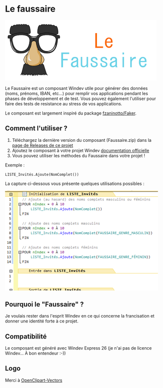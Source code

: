# Le faussaire

![Le logo du Faussaire](https://github.com/TeddyBear06/windev-faussaire/blob/13f872da95837883f7390f5f823586891eeaba7e/Documents/le_faussaire_logo.png)

Le Faussaire est un composant Windev utile pour générer des données (noms, prénoms, IBAN, etc...) pour remplir vos applications pendant les phases de développement et de test. Vous pouvez également l'utiliser pour faire des tests de resistance au stress de vos applications.

Le composant est largement inspiré du package [fzaninotto/Faker](https://github.com/fzaninotto/Faker).

## Comment l'utiliser ?

1. Téléchargez la dernière version du composant (Faussaire.zip) dans la [page de Releases de ce projet](https://github.com/TeddyBear06/windev-faussaire/releases)
2. Ajoutez le composant à votre projet Windev [documentation officielle](https://doc.pcsoft.fr/?2014006)
3. Vous pouvez utiliser les méthodes du Faussaire dans votre projet !

Exemple :

```
LISTE_Invités.Ajoute(NomComplet())
```

La capture ci-dessous vous présente quelques utilisations possibles :

![Utilisations possibles du Faussaire](https://github.com/TeddyBear06/windev-faussaire/blob/7f437ffe5bd1f7678ffdf8d03c91d5906134592d/Documents/Screenshot_69.png)

## Pourquoi le "Faussaire" ?

Je voulais rester dans l'esprit Windev en ce qui concerne la francisation et donner une identité forte à ce projet.

## Compatibilité

Le composant est généré avec Windev Express 26 (je n'ai pas de licence Windev... À bon entendeur :-))

## Logo

Merci à [OpenClipart-Vectors](https://pixabay.com/vectors/comedy-funny-glasses-mask-carnival-156776/)
